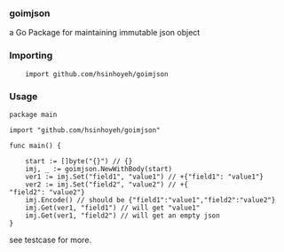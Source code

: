 ### goimjson
a Go Package for maintaining immutable json object

### Importing
```
    import github.com/hsinhoyeh/goimjson
```
### Usage
```
package main

import "github.com/hsinhoyeh/goimjson"

func main() {

    start := []byte("{}") // {}
    imj, _ := goimjson.NewWithBody(start)
    ver1 := imj.Set("field1", "value1") // +{"field1": "value1"}
    ver2 := imj.Set("field2", "value2") // +{                  "field2": "value2"}
    imj.Encode() // should be {"field1":"value1","field2":"value2"}
    imj.Get(ver1, "field1") // will get "value1"
    imj.Get(ver1, "field2") // will get an empty json
}
```
see testcase for more.